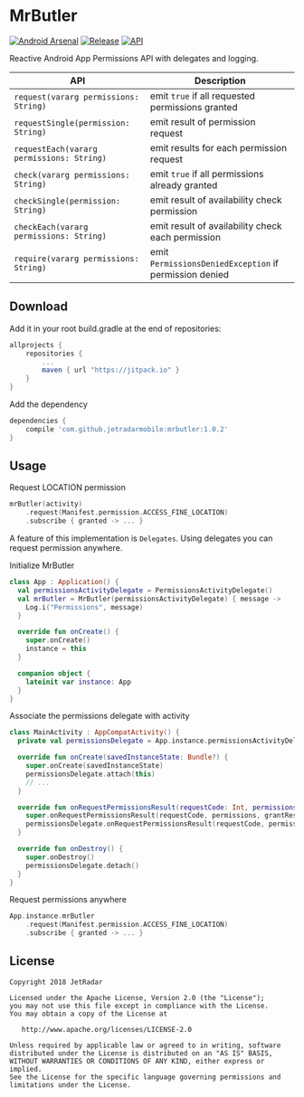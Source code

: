 MrButler
========

[![Android Arsenal](https://img.shields.io/badge/Android%20Arsenal-MrButler-brightgreen.svg?style=flat)](https://android-arsenal.com/details/1/7263)
[![Release](https://jitpack.io/v/jetradarmobile/mrbutler.svg)](https://jitpack.io/#jetradarmobile/mrbutler)
[![API](https://img.shields.io/badge/API-14%2B-brightgreen.svg?style=flat)](https://android-arsenal.com/api?level=14)

Reactive Android App Permissions API with delegates and logging.

| API | Description |
|-------------------------------------------|--------------------------------------------------------|
| `request(vararg permissions: String)`     | emit `true` if all requested permissions granted       |
| `requestSingle(permission: String)`       | emit result of permission request                      |
| `requestEach(vararg permissions: String)` | emit results for each permission request               |
| `check(vararg permissions: String)`       | emit `true` if all permissions already granted         |
| `checkSingle(permission: String)`         | emit result of availability check permission           |
| `checkEach(vararg permissions: String)`   | emit result of availability check  each permission     |
| `require(vararg permissions: String)`     | emit `PermissionsDeniedException` if permission denied |


Download
--------

Add it in your root build.gradle at the end of repositories:

```groovy
allprojects {
    repositories {
        ...
        maven { url "https://jitpack.io" }
    }
}
```

Add the dependency

```groovy
dependencies {
    compile 'com.github.jetradarmobile:mrbutler:1.0.2'
}
```


Usage
-----

Request LOCATION permission

```kotlin 
mrButler(activity)
    .request(Manifest.permission.ACCESS_FINE_LOCATION)
    .subscribe { granted -> ... }
```

A feature of this implementation is `Delegates`. Using delegates you can request permission anywhere.

Initialize MrButler

```kotlin
class App : Application() {
  val permissionsActivityDelegate = PermissionsActivityDelegate()
  val mrButler = MrButler(permissionsActivityDelegate) { message ->
    Log.i("Permissions", message)
  }

  override fun onCreate() {
    super.onCreate()
    instance = this
  }

  companion object {
    lateinit var instance: App
  }
}
```

Associate the permissions delegate with activity

```kotlin
class MainActivity : AppCompatActivity() {
  private val permissionsDelegate = App.instance.permissionsActivityDelegate

  override fun onCreate(savedInstanceState: Bundle?) {
    super.onCreate(savedInstanceState)
    permissionsDelegate.attach(this)
    // ...
  }

  override fun onRequestPermissionsResult(requestCode: Int, permissions: Array<out String>, grantResults: IntArray) {
    super.onRequestPermissionsResult(requestCode, permissions, grantResults)
    permissionsDelegate.onRequestPermissionsResult(requestCode, permissions, grantResults)
  }

  override fun onDestroy() {
    super.onDestroy()
    permissionsDelegate.detach()
  }
}
```

Request permissions anywhere

```kotlin
App.instance.mrButler
    .request(Manifest.permission.ACCESS_FINE_LOCATION)
    .subscribe { granted -> ... }
```


License
-------

    Copyright 2018 JetRadar

    Licensed under the Apache License, Version 2.0 (the "License");
    you may not use this file except in compliance with the License.
    You may obtain a copy of the License at
    
       http://www.apache.org/licenses/LICENSE-2.0
    
    Unless required by applicable law or agreed to in writing, software
    distributed under the License is distributed on an "AS IS" BASIS,
    WITHOUT WARRANTIES OR CONDITIONS OF ANY KIND, either express or implied.
    See the License for the specific language governing permissions and
    limitations under the License.

